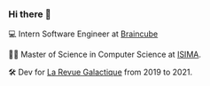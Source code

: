 ### Hi there 👋

💻 Intern Software Engineer at [Braincube](https://braincube.com/)

👨‍🎓 Master of Science in Computer Science at [ISIMA](https://www.isima.fr/).

🛠 Dev for [La Revue Galactique](https://twitter.com/revuegalactique) from 2019 to 2021.
